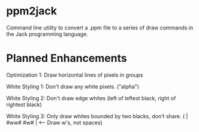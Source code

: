 ppm2jack
========

Command line utility to convert a .ppm file to a series of draw commands in the Jack programming language.


Planned Enhancements
====================
Optimization 1: Draw horizontal lines of pixels in groups


White Styling 1: Don't draw any white pixels. ("alpha")

White Styling 2: Don't draw edge whites (left of leftest black, right of rightest black)

White Styling 3: Only draw whites bounded by two blacks, don't share. ( |   #ww#    #w# |  <-- Draw w's, not spaces)